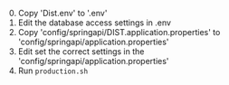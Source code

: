 0. Copy 'Dist.env' to '.env'
0. Edit the database access settings in .env
0. Copy 'config/springapi/DIST.application.properties' to 'config/springapi/application.properties'
0. Edit set the correct settings in the 'config/springapi/application.properties'
0. Run `production.sh`